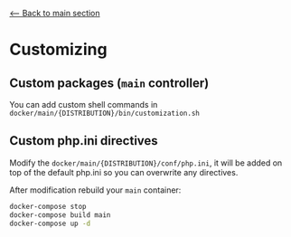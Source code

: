 [<-- Back to main section](../README.md)

# Customizing

## Custom packages (`main` controller)

You can add custom shell commands in `docker/main/{DISTRIBUTION}/bin/customization.sh`


## Custom php.ini directives

Modify the `docker/main/{DISTRIBUTION}/conf/php.ini`, it will be added on top of the default php.ini so
you can overwrite any directives.

After modification rebuild your `main` container:

```bash
docker-compose stop
docker-compose build main
docker-compose up -d
```
